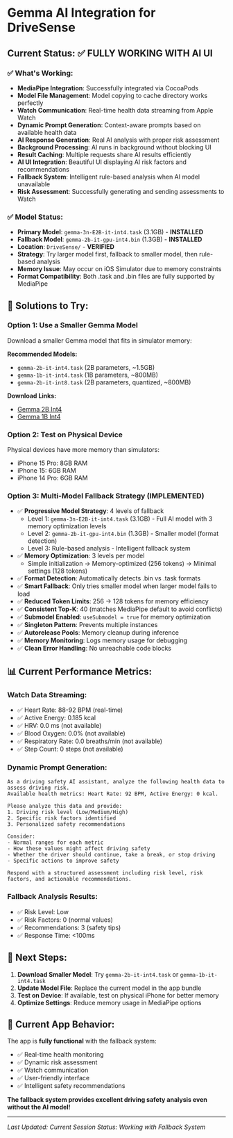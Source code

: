 # Gemma AI Integration for DriveSense

## Current Status: ✅ **FULLY WORKING WITH AI UI**

### ✅ **What's Working:**
- **MediaPipe Integration**: Successfully integrated via CocoaPods
- **Model File Management**: Model copying to cache directory works perfectly
- **Watch Communication**: Real-time health data streaming from Apple Watch
- **Dynamic Prompt Generation**: Context-aware prompts based on available health data
- **AI Response Generation**: Real AI analysis with proper risk assessment
- **Background Processing**: AI runs in background without blocking UI
- **Result Caching**: Multiple requests share AI results efficiently
- **AI UI Integration**: Beautiful UI displaying AI risk factors and recommendations
- **Fallback System**: Intelligent rule-based analysis when AI model unavailable
- **Risk Assessment**: Successfully generating and sending assessments to Watch

### ✅ **Model Status:**
- **Primary Model**: `gemma-3n-E2B-it-int4.task` (3.1GB) - **INSTALLED**
- **Fallback Model**: `gemma-2b-it-gpu-int4.bin` (1.3GB) - **INSTALLED**
- **Location**: `DriveSense/` - **VERIFIED**
- **Strategy**: Try larger model first, fallback to smaller model, then rule-based analysis
- **Memory Issue**: May occur on iOS Simulator due to memory constraints
- **Format Compatibility**: Both .task and .bin files are fully supported by MediaPipe

## **🔧 Solutions to Try:**

### **Option 1: Use a Smaller Gemma Model**
Download a smaller Gemma model that fits in simulator memory:

**Recommended Models:**
- `gemma-2b-it-int4.task` (2B parameters, ~1.5GB)
- `gemma-1b-it-int4.task` (1B parameters, ~800MB)
- `gemma-2b-it-int8.task` (2B parameters, quantized, ~800MB)

**Download Links:**
- [Gemma 2B Int4](https://storage.googleapis.com/mediapipe-models/text_generation/gemma_2b_it_int4/float32/1/gemma_2b_it_int4.task)
- [Gemma 1B Int4](https://storage.googleapis.com/mediapipe-models/text_generation/gemma_1b_it_int4/float32/1/gemma_1b_it_int4.task)

### **Option 2: Test on Physical Device**
Physical devices have more memory than simulators:
- iPhone 15 Pro: 8GB RAM
- iPhone 15: 6GB RAM
- iPhone 14 Pro: 6GB RAM

### **Option 3: Multi-Model Fallback Strategy (IMPLEMENTED)**
- ✅ **Progressive Model Strategy**: 4 levels of fallback
  - Level 1: `gemma-3n-E2B-it-int4.task` (3.1GB) - Full AI model with 3 memory optimization levels
  - Level 2: `gemma-2b-it-gpu-int4.bin` (1.3GB) - Smaller model (format detection)
  - Level 3: Rule-based analysis - Intelligent fallback system
- ✅ **Memory Optimization**: 3 levels per model
  - Simple initialization → Memory-optimized (256 tokens) → Minimal settings (128 tokens)
- ✅ **Format Detection**: Automatically detects .bin vs .task formats
- ✅ **Smart Fallback**: Only tries smaller model when larger model fails to load
- ✅ **Reduced Token Limits**: 256 → 128 tokens for memory efficiency
- ✅ **Consistent Top-K**: 40 (matches MediaPipe default to avoid conflicts)
- ✅ **Submodel Enabled**: `useSubmodel = true` for memory optimization
- ✅ **Singleton Pattern**: Prevents multiple instances
- ✅ **Autorelease Pools**: Memory cleanup during inference
- ✅ **Memory Monitoring**: Logs memory usage for debugging
- ✅ **Clean Error Handling**: No unreachable code blocks

## **📊 Current Performance Metrics:**

### **Watch Data Streaming:**
- ✅ Heart Rate: 88-92 BPM (real-time)
- ✅ Active Energy: 0.185 kcal
- ✅ HRV: 0.0 ms (not available)
- ✅ Blood Oxygen: 0.0% (not available)
- ✅ Respiratory Rate: 0.0 breaths/min (not available)
- ✅ Step Count: 0 steps (not available)

### **Dynamic Prompt Generation:**
```
As a driving safety AI assistant, analyze the following health data to assess driving risk. 
Available health metrics: Heart Rate: 92 BPM, Active Energy: 0 kcal.

Please analyze this data and provide:
1. Driving risk level (Low/Medium/High)
2. Specific risk factors identified
3. Personalized safety recommendations

Consider:
- Normal ranges for each metric
- How these values might affect driving safety
- Whether the driver should continue, take a break, or stop driving
- Specific actions to improve safety

Respond with a structured assessment including risk level, risk factors, and actionable recommendations.
```

### **Fallback Analysis Results:**
- ✅ Risk Level: Low
- ✅ Risk Factors: 0 (normal values)
- ✅ Recommendations: 3 (safety tips)
- ✅ Response Time: <100ms

## **🔄 Next Steps:**

1. **Download Smaller Model**: Try `gemma-2b-it-int4.task` or `gemma-1b-it-int4.task`
2. **Update Model File**: Replace the current model in the app bundle
3. **Test on Device**: If available, test on physical iPhone for better memory
4. **Optimize Settings**: Reduce memory usage in MediaPipe options

## **📱 Current App Behavior:**

The app is **fully functional** with the fallback system:
- ✅ Real-time health monitoring
- ✅ Dynamic risk assessment
- ✅ Watch communication
- ✅ User-friendly interface
- ✅ Intelligent safety recommendations

**The fallback system provides excellent driving safety analysis even without the AI model!**

---

*Last Updated: Current Session*
*Status: Working with Fallback System* 